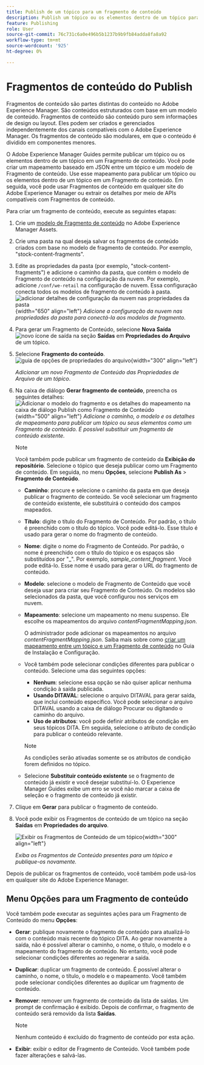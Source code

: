 ```yaml
---
title: Publish de um tópico para um fragmento de conteúdo
description: Publish um tópico ou os elementos dentro de um tópico para um Fragmento de conteúdo no AEM Guides.  Saiba como visualizar os Fragmentos de conteúdo presentes em um tópico e republicá-los.
feature: Publishing
role: User
source-git-commit: 76c731c6a0e496b5b1237b9b9fb84adda8fa8a92
workflow-type: tm+mt
source-wordcount: '925'
ht-degree: 0%

---
```


# Fragmentos de conteúdo do Publish

Fragmentos de conteúdo são partes distintas do conteúdo no Adobe Experience Manager. São conteúdos estruturados com base em um modelo de conteúdo. Fragmentos de conteúdo são conteúdo puro sem informações de design ou layout. Eles podem ser criados e gerenciados independentemente dos canais compatíveis com o Adobe Experience Manager. Os fragmentos de conteúdo são modulares, em que o conteúdo é dividido em componentes menores.

O Adobe Experience Manager Guides permite publicar um tópico ou os elementos dentro de um tópico em um Fragmento de conteúdo. Você pode criar um mapeamento baseado em JSON entre um tópico e um modelo de Fragmento de conteúdo. Use esse mapeamento para publicar um tópico ou os elementos dentro de um tópico em um Fragmento de conteúdo. Em seguida, você pode usar Fragmentos de conteúdo em qualquer site do Adobe Experience Manager ou extrair os detalhes por meio de APIs compatíveis com Fragmentos de conteúdo.


Para criar um fragmento de conteúdo, execute as seguintes etapas:

1. Crie um [modelo de Fragmento de conteúdo](https://experienceleague.adobe.com/docs/experience-manager-65/assets/content-fragments/content-fragments-models.html?lang=pt-BR) no Adobe Experience Manager Assets.
1. Crie uma pasta na qual deseja salvar os fragmentos de conteúdo criados com base no modelo de fragmento de conteúdo. Por exemplo, &quot;stock-content-fragments&quot;.
1. Edite as propriedades da pasta (por exemplo, &quot;stock-content-fragments&quot;) e adicione o caminho da pasta, que contém o modelo de Fragmento de conteúdo na configuração da nuvem.
Por exemplo, adicione `/conf/we-retail` na configuração de nuvem. Essa configuração conecta todos os modelos de fragmento de conteúdo à pasta.\
   ![adicionar detalhes de configuração da nuvem nas propriedades da pasta](images/fragment-folder-cloud-configuration.png){width="650" align="left"}
   *Adicione a configuração da nuvem nas propriedades da pasta para conectá-la aos modelos de fragmento.*

1. Para gerar um Fragmento de Conteúdo, selecione **Nova Saída** ![novo ícone de saída](./images/Add_icon.svg) na seção **Saídas** em **Propriedades do Arquivo** de um tópico.
1. Selecione **Fragmento do conteúdo**.\
   ![guia de opções de propriedades do arquivo](./images/file-properties-outputs-tab.png){width="300" align="left"}

   *Adicionar um novo Fragmento de Conteúdo das Propriedades de Arquivo de um tópico*.

1. Na caixa de diálogo **Gerar fragmento de conteúdo**, preencha os seguintes detalhes:
   ![Adicionar o modelo do fragmento e os detalhes do mapeamento na caixa de diálogo Publish como Fragmento de Conteúdo](images/content-fragment-publish.png){width="500" align="left"}
   *Adicione o caminho, o modelo e os detalhes de mapeamento para publicar um tópico ou seus elementos como um Fragmento de conteúdo. É possível substituir um fragmento de conteúdo existente.*

   >[!NOTE]
   >
   >Você também pode publicar um fragmento de conteúdo da **Exibição do repositório**. Selecione o tópico que deseja publicar como um Fragmento de conteúdo. Em seguida, no menu **Opções**, selecione **Publish As** > **Fragmento de Conteúdo**.

   * **Caminho**: procure e selecione o caminho da pasta em que deseja publicar o fragmento de conteúdo. Se você selecionar um fragmento de conteúdo existente, ele substituirá o conteúdo dos campos mapeados.
   * **Título**: digite o título do Fragmento de Conteúdo. Por padrão, o título é preenchido com o título do tópico. Você pode editá-lo. Esse título é usado para gerar o nome do fragmento de conteúdo.
   * **Nome**: digite o nome do Fragmento de Conteúdo. Por padrão, o nome é preenchido com o título do tópico e os espaços são substituídos por &quot;_&quot;. Por exemplo, *sample_content_fragment*. Você pode editá-lo.  Esse nome é usado para gerar o URL do fragmento de conteúdo.
   * **Modelo**: selecione o modelo de Fragmento de Conteúdo que você deseja usar para criar seu Fragmento de Conteúdo. Os modelos são selecionados da pasta, que você configurou nos serviços em nuvem.
   * **Mapeamento**: selecione um mapeamento no menu suspenso. Ele escolhe os mapeamentos do arquivo *contentFragmentMapping.json*.



     O administrador pode adicionar os mapeamentos no arquivo *contentFragmentMapping.json*. Saiba mais sobre como [criar um mapeamento entre um tópico e um Fragmento de conteúdo](/help/product-guide/cs-install-guide/conf-content-fragment-mapping-cs.md) no Guia de Instalação e Configuração.

   * Você também pode selecionar condições diferentes para publicar o conteúdo.  Selecione uma das seguintes opções:


      * **Nenhum**: selecione essa opção se não quiser aplicar nenhuma condição à saída publicada.
      * **Usando DITAVAL**: selecione o arquivo DITAVAL para gerar saída, que inclui conteúdo específico. Você pode selecionar o arquivo DITAVAL usando a caixa de diálogo Procurar ou digitando o caminho do arquivo.
      * **Uso de atributos**: você pode definir atributos de condição em seus tópicos DITA. Em seguida, selecione o atributo de condição para publicar o conteúdo relevante.
     >[!NOTE]
     > 
     >As condições serão ativadas somente se os atributos de condição forem definidos no tópico.



   * Selecione **Substituir conteúdo existente** se o fragmento de conteúdo já existir e você desejar substituí-lo. O Experience Manager Guides exibe um erro se você não marcar a caixa de seleção e o fragmento de conteúdo já existir.
1. Clique em **Gerar** para publicar o fragmento de conteúdo.

1. Você pode exibir os Fragmentos de conteúdo de um tópico na seção **Saídas** em **Propriedades do arquivo**.

   ![Exibir os Fragmentos de Conteúdo de um tópico](images/outputs-options-menu.png){width="300" align="left"}

   *Exiba os Fragmentos de Conteúdo presentes para um tópico e publique-os novamente.*


Depois de publicar os fragmentos de conteúdo, você também pode usá-los em qualquer site do Adobe Experience Manager.




## Menu Opções para um Fragmento de conteúdo

Você também pode executar as seguintes ações para um Fragmento de Conteúdo do menu **Opções**:

* **Gerar**: publique novamente o fragmento de conteúdo para atualizá-lo com o conteúdo mais recente do tópico DITA. Ao gerar novamente a saída, não é possível alterar o caminho, o nome, o título, o modelo e o mapeamento do fragmento de conteúdo. No entanto, você pode selecionar condições diferentes ao regenerar a saída.

* **Duplicar**: duplicar um fragmento de conteúdo. É possível alterar o caminho, o nome, o título, o modelo e o mapeamento. Você também pode selecionar condições diferentes ao duplicar um fragmento de conteúdo.

* **Remover**: remover um fragmento de conteúdo da lista de saídas. Um prompt de confirmação é exibido. Depois de confirmar, o fragmento de conteúdo será removido da lista **Saídas**.

  >[!NOTE]
  >
  > Nenhum conteúdo é excluído do fragmento de conteúdo por esta ação.

* **Exibir**: exibir o editor de Fragmento de Conteúdo. Você também pode fazer alterações e salvá-las.


